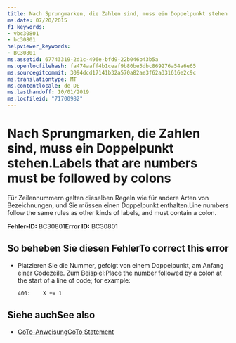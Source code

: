 ```yaml
---
title: Nach Sprungmarken, die Zahlen sind, muss ein Doppelpunkt stehen.
ms.date: 07/20/2015
f1_keywords:
- vbc30801
- bc30801
helpviewer_keywords:
- BC30801
ms.assetid: 67743319-2d1c-496e-bfd9-22b046b43b5a
ms.openlocfilehash: fa474aaff4b1ceaf9b80be5dbc869276a54a6e65
ms.sourcegitcommit: 3094dcd17141b32a570a82ae3f62a331616e2c9c
ms.translationtype: MT
ms.contentlocale: de-DE
ms.lasthandoff: 10/01/2019
ms.locfileid: "71700982"
---
```

# <a name="labels-that-are-numbers-must-be-followed-by-colons"></a><span data-ttu-id="55c78-102">Nach Sprungmarken, die Zahlen sind, muss ein Doppelpunkt stehen.</span><span class="sxs-lookup"><span data-stu-id="55c78-102">Labels that are numbers must be followed by colons</span></span>
<span data-ttu-id="55c78-103">Für Zeilennummern gelten dieselben Regeln wie für andere Arten von Bezeichnungen, und Sie müssen einen Doppelpunkt enthalten.</span><span class="sxs-lookup"><span data-stu-id="55c78-103">Line numbers follow the same rules as other kinds of labels, and must contain a colon.</span></span>  
  
 <span data-ttu-id="55c78-104">**Fehler-ID:** BC30801</span><span class="sxs-lookup"><span data-stu-id="55c78-104">**Error ID:** BC30801</span></span>  
  
## <a name="to-correct-this-error"></a><span data-ttu-id="55c78-105">So beheben Sie diesen Fehler</span><span class="sxs-lookup"><span data-stu-id="55c78-105">To correct this error</span></span>  
  
- <span data-ttu-id="55c78-106">Platzieren Sie die Nummer, gefolgt von einem Doppelpunkt, am Anfang einer Codezeile. Zum Beispiel:</span><span class="sxs-lookup"><span data-stu-id="55c78-106">Place the number followed by a colon at the start of a line of code; for example:</span></span>  
  
    ```vb  
    400:    X += 1  
    ```  
  
## <a name="see-also"></a><span data-ttu-id="55c78-107">Siehe auch</span><span class="sxs-lookup"><span data-stu-id="55c78-107">See also</span></span>

- [<span data-ttu-id="55c78-108">GoTo-Anweisung</span><span class="sxs-lookup"><span data-stu-id="55c78-108">GoTo Statement</span></span>](../../../visual-basic/language-reference/statements/goto-statement.md)
